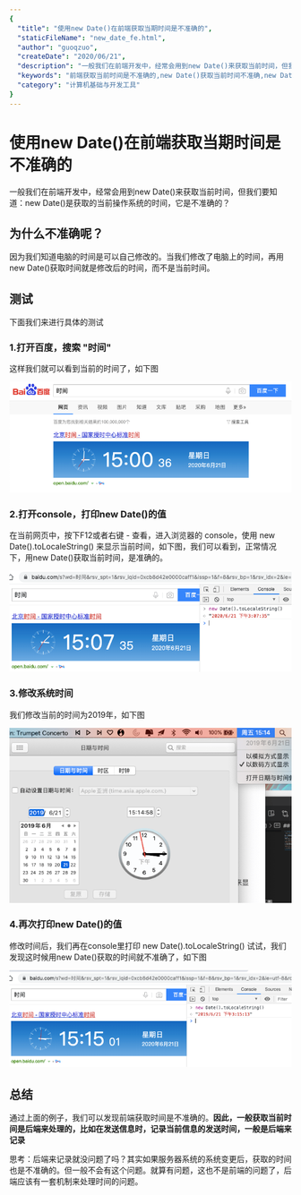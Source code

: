 ```yaml
---
{
  "title": "使用new Date()在前端获取当期时间是不准确的",
  "staticFileName": "new_date_fe.html",
  "author": "guoqzuo",
  "createDate": "2020/06/21",
  "description": "一般我们在前端开发中，经常会用到new Date()来获取当前时间，但我们要知道：new Date()是获取的当前操作系统的时间，它是不准确的？",
  "keywords": "前端获取当前时间是不准确的,new Date()获取当前时间不准确,new Date()获取当前时间是当前操作系统的时间",
  "category": "计算机基础与开发工具"
}
---
```


# 使用new Date()在前端获取当期时间是不准确的

一般我们在前端开发中，经常会用到new Date()来获取当前时间，但我们要知道：new Date()是获取的当前操作系统的时间，它是不准确的？

## 为什么不准确呢？
因为我们知道电脑的时间是可以自己修改的。当我们修改了电脑上的时间，再用new Date()获取时间就是修改后的时间，而不是当前时间。

## 测试
下面我们来进行具体的测试

### 1.打开百度，搜索 "时间"
这样我们就可以看到当前的时间了，如下图

![baidu_time.png](../../../images/blog/web/baidu_time.png)

### 2.打开console，打印new Date()的值
在当前网页中，按下F12或者右键 - 查看，进入浏览器的 console，使用 new Date().toLocaleString() 来显示当前时间，如下图，我们可以看到，正常情况下，用new Date()获取当前时间，是准确的。

![baidu_time_2.png](../../../images/blog/web/baidu_time_2.png)


### 3.修改系统时间
我们修改当前的时间为2019年，如下图

![baidu_time_3.png](../../../images/blog/web/baidu_time_3.png)

### 4.再次打印new Date()的值
修改时间后，我们再在console里打印 new Date().toLocaleString() 试试，我们发现这时候用new Date()获取的时间就不准确了，如下图

![baidu_time_4.png](../../../images/blog/web/baidu_time_4.png)


## 总结
通过上面的例子，我们可以发现前端获取时间是不准确的。**因此，一般获取当前时间是后端来处理的，比如在发送信息时，记录当前信息的发送时间，一般是后端来记录**

思考：后端来记录就没问题了吗？其实如果服务器系统的系统变更后，获取的时间也是不准确的。但一般不会有这个问题。就算有问题，这也不是前端的问题了，后端应该有一套机制来处理时间的问题。